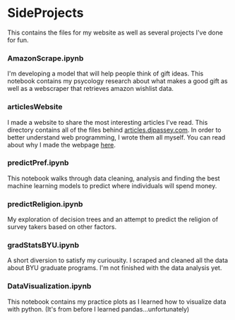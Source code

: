# SideProjects
This contains the files for my website as well as several projects I've done for fun.

### AmazonScrape.ipynb

I'm developing a model that will help people think of gift ideas. This notebook contains my psycology research about what makes a good gift as well as a webscraper that retrieves amazon wishlist data. 

### articlesWebsite

I made a website to share the most interesting articles I've read. This directory contains all of the files behind [articles.djpassey.com]([https//:articles.djpassey.com). In order to better understand web programming, I wrote them all myself. You can read about why I made the webpage [here](https://articles.djpassey.com/).

### predictPref.ipynb

This notebook walks through data cleaning, analysis and finding the best machine learning models to predict where individuals will spend money.

### predictReligion.ipynb

My exploration of decision trees and an attempt to predict the religion of survey takers based on other factors.

### gradStatsBYU.ipynb

A short diversion to satisfy my curiousity. I scraped and cleaned all the data about BYU graduate programs. I'm not finished with the data analysis yet.

### DataVisualization.ipynb

This notebook contains my practice plots as I learned how to visualize data with python. (It's from before I learned pandas...unfortunately)
